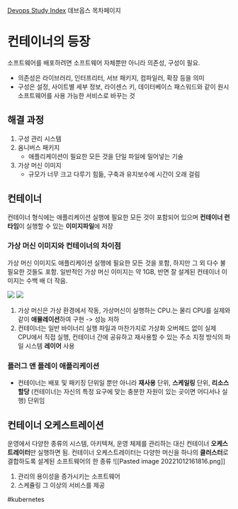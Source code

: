 [Devops Study Index](Devops%20Study%20Index.md)
데브옵스 목차페이지

# 컨테이너의 등장
소프트웨어를 배포하려면 소프트웨어 자체뿐만 아니라 의존성, 구성이 필요.
- 의존성은 라이브러리, 인터프리터, 서브 패키지, 컴파일러, 확장 등을 의미
- 구성은 설정, 사이트별 세부 정보, 라이센스 키, 데이터베이스 패스워드와 같이 원시 소프트웨어를 사용 가능한 서비스로 바꾸는 것

## 해결 과정
1. 구성 관리 시스템
2. 옴니버스 패키지
	- 애플리케이션이 필요한 모든 것을 단일 파일에 밀어넣는 기술
3. 가상 머신 이미지
	- 규모가 너무 크고 다루기 힘듦, 구축과 유지보수에 시간이 오래 걸림

## 컨테이너
컨테이너 형식에는 애플리케이션 실행에 필요한 모든 것이 포함되어 있으며 **컨테이너 런타임**이 실행할 수 있는 **이미지파일**에 저장

### 가상 머신 이미지와 컨테이너의 차이점
가상 머신 이미지도 애플리케이션 실행에 필요한 모든 것을 포함, 하지만 그 외 다수 불필요한 것들도 포함.
일반적인 가상 머신 이미지는 약 1GB, 반면 잘 설계된 컨테이너 이미지는 수백 배 더 작음.

![](Pasted_image_20221025073952.png)
![](Pasted%20image%2020221012161724.png)
1. 가상 머신은 가상 환경에서 작동, 가상머신이 실행하는 CPU.는 물리 CPU를 실제와 같이 **애뮬레이션**하여 구현 -> 성능 저하
2. 컨테이너는 일반 바이너리 실행 파일과 마찬가지로 가상화 오버헤드 없이 실제 CPU에서 직접 실행, 컨테이너 간에 공유하고 재사용할 수 있는 주소 지정 방식의 파일 시스템 **레이어** 사용

### 플러그 앤 플레이 애플리케이션
- 컨테이너는 배포 및 패키징 단위일 뿐만 아니라 **재사용** 단위, **스케일링** 단위, **리소스 할당** (컨테이너는 자신의 특정 요구에 맞는 충분한 자원이 있는 곳이면 어디서나 실행) 단위임

## 컨테이너 오케스트레이션
운영에서 다양한 종류의 시스템, 아키텍쳐, 운영 체제를 관리하는 대신 컨테이너 **오케스트레이터**만 실행하면 됨.
컨테이너 오케스트레이터는 다양한 머신을 하나의 **클러스터**로 결합하도록 설계된 소프트웨어의 한 종류
![[Pasted image 20221012161816.png]]
1. 관리의 용이성을 증가시키는 소프트웨어
2. 스케쥴링 그 이상의 서비스를 제공

#kubernetes